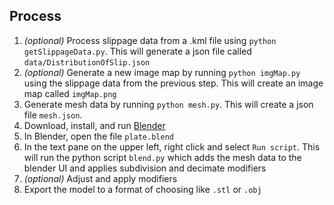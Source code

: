 ## Process

1. _(optional)_ Process slippage data from a .kml file using `python getSlippageData.py`. This will generate a json file called `data/DistributionOfSlip.json`
1. _(optional)_ Generate a new image map by running `python imgMap.py` using the slippage data from the previous step. This will create an image map called `imgMap.png`
2. Generate mesh data by running `python mesh.py`. This will create a json file `mesh.json`.
3. Download, install, and run [Blender](https://www.blender.org/)
4. In Blender, open the file `plate.blend`
5. In the text pane on the upper left, right click and select `Run script`. This will run the python script `blend.py` which adds the mesh data to the blender UI and applies subdivision and decimate modifiers
6. _(optional)_ Adjust and apply modifiers
7. Export the model to a format of choosing like `.stl` or `.obj`
